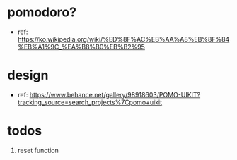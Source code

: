 # pomodoro?

- ref: https://ko.wikipedia.org/wiki/%ED%8F%AC%EB%AA%A8%EB%8F%84%EB%A1%9C_%EA%B8%B0%EB%B2%95

# design

- ref: https://www.behance.net/gallery/98918603/POMO-UIKIT?tracking_source=search_projects%7Cpomo+uikit

# todos

1. reset function
